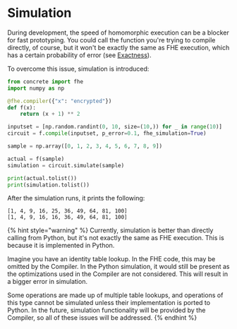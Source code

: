 # Simulation

During development, the speed of homomorphic execution can be a blocker for fast prototyping. You could call the function you're trying to compile directly, of course, but it won't be exactly the same as FHE execution, which has a certain probability of error (see [Exactness](../getting-started/exactness.md)).

To overcome this issue, simulation is introduced:

```python
from concrete import fhe
import numpy as np

@fhe.compiler({"x": "encrypted"})
def f(x):
    return (x + 1) ** 2

inputset = [np.random.randint(0, 10, size=(10,)) for _ in range(10)]
circuit = f.compile(inputset, p_error=0.1, fhe_simulation=True)

sample = np.array([0, 1, 2, 3, 4, 5, 6, 7, 8, 9])

actual = f(sample)
simulation = circuit.simulate(sample)

print(actual.tolist())
print(simulation.tolist())
```

After the simulation runs, it prints the following:

```
[1, 4, 9, 16, 25, 36, 49, 64, 81, 100]
[1, 4, 9, 16, 16, 36, 49, 64, 81, 100]
```

{% hint style="warning" %}
Currently, simulation is better than directly calling from Python, but it's not exactly the same as FHE execution. This is because it is implemented in Python.&#x20;

Imagine you have an identity table lookup. In the FHE code, this may be omitted by the Compiler. In the Python simulation, it would still be present as the optimizations used in the Compiler are not considered. This will result in a bigger error in simulation.&#x20;

Some operations are made up of multiple table lookups, and operations of this type cannot be simulated unless their implementation is ported to Python. In the future, simulation functionality will be provided by the Compiler, so all of these issues will be addressed.
{% endhint %}
